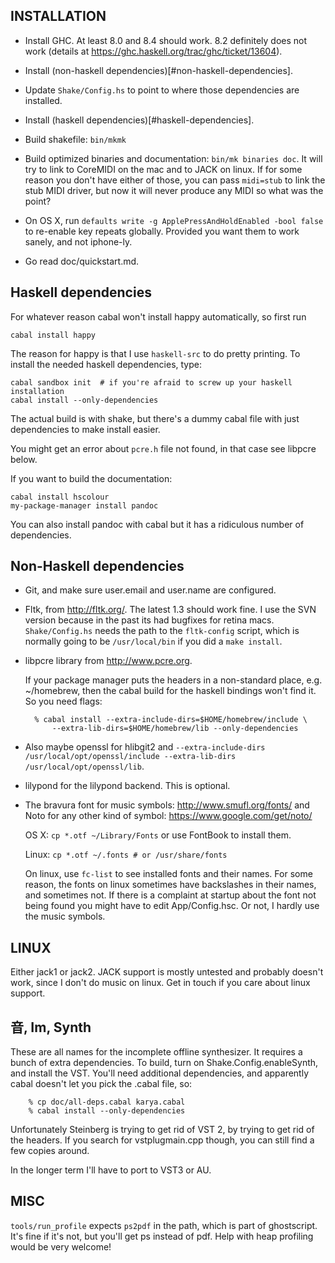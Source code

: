 ## INSTALLATION

- Install GHC.  At least 8.0 and 8.4 should work.  8.2 definitely does not
work (details at <https://ghc.haskell.org/trac/ghc/ticket/13604>).

- Install (non-haskell dependencies)[#non-haskell-dependencies].

- Update `Shake/Config.hs` to point to where those dependencies are installed.

- Install (haskell dependencies)[#haskell-dependencies].

- Build shakefile: `bin/mkmk`

- Build optimized binaries and documentation: `bin/mk binaries doc`.  It will
try to link to CoreMIDI on the mac and to JACK on linux.  If for some reason
you don't have either of those, you can pass `midi=stub` to link the stub MIDI
driver, but now it will never produce any MIDI so what was the point?

- On OS X, run `defaults write -g ApplePressAndHoldEnabled -bool false` to
re-enable key repeats globally.  Provided you want them to work sanely, and
not iphone-ly.

- Go read doc/quickstart.md.

## Haskell dependencies

For whatever reason cabal won't install happy automatically, so first run

    cabal install happy

The reason for happy is that I use `haskell-src` to do pretty printing.  To
install the needed haskell dependencies, type:

    cabal sandbox init  # if you're afraid to screw up your haskell installation
    cabal install --only-dependencies

The actual build is with shake, but there's a dummy cabal file with just
dependencies to make install easier.

You might get an error about `pcre.h` file not found, in that case see libpcre
below.

If you want to build the documentation:

    cabal install hscolour
    my-package-manager install pandoc

You can also install pandoc with cabal but it has a ridiculous number of
dependencies.

## Non-Haskell dependencies

- Git, and make sure user.email and user.name are configured.

- Fltk, from <http://fltk.org/>.  The latest 1.3 should work fine.  I use the
SVN version because in the past its had bugfixes for retina macs.
`Shake/Config.hs` needs the path to the `fltk-config` script, which is normally
going to be `/usr/local/bin` if you did a `make install`.

- libpcre library from <http://www.pcre.org>.

    If your package manager puts the headers in a non-standard place, e.g.
~/homebrew, then the cabal build for the haskell bindings won't find it.  So
you need flags:

        % cabal install --extra-include-dirs=$HOME/homebrew/include \
            --extra-lib-dirs=$HOME/homebrew/lib --only-dependencies

- Also maybe openssl for hlibgit2 and `--extra-include-dirs
/usr/local/opt/openssl/include --extra-lib-dirs /usr/local/opt/openssl/lib`.

- lilypond for the lilypond backend.  This is optional.

- The bravura font for music symbols: <http://www.smufl.org/fonts/> and
Noto for any other kind of symbol: <https://www.google.com/get/noto/>

    OS X: `cp *.otf ~/Library/Fonts` or use FontBook to install them.

    Linux: `cp *.otf ~/.fonts # or /usr/share/fonts`

    On linux, use `fc-list` to see installed fonts and their names.  For some
reason, the fonts on linux sometimes have backslashes in their names, and
sometimes not.  If there is a complaint at startup about the font not being
found you might have to edit App/Config.hsc.  Or not, I hardly use the music
symbols.

## LINUX

Either jack1 or jack2.  JACK support is mostly untested and probably doesn't
work, since I don't do music on linux.  Get in touch if you care about linux
support.

## 音, Im, Synth

These are all names for the incomplete offline synthesizer.  It requires a bunch
of extra dependencies.  To build, turn on Shake.Config.enableSynth, and install
the VST.  You'll need additional dependencies, and apparently cabal doesn't let
you pick the .cabal file, so:

```
    % cp doc/all-deps.cabal karya.cabal
    % cabal install --only-dependencies
```

Unfortunately Steinberg is trying to get rid of VST 2, by trying to get rid of
the headers.  If you search for vstplugmain.cpp though, you can still find
a few copies around.

In the longer term I'll have to port to VST3 or AU.

## MISC

`tools/run_profile` expects `ps2pdf` in the path, which is part of ghostscript.
It's fine if it's not, but you'll get ps instead of pdf.  Help with heap
profiling would be very welcome!

